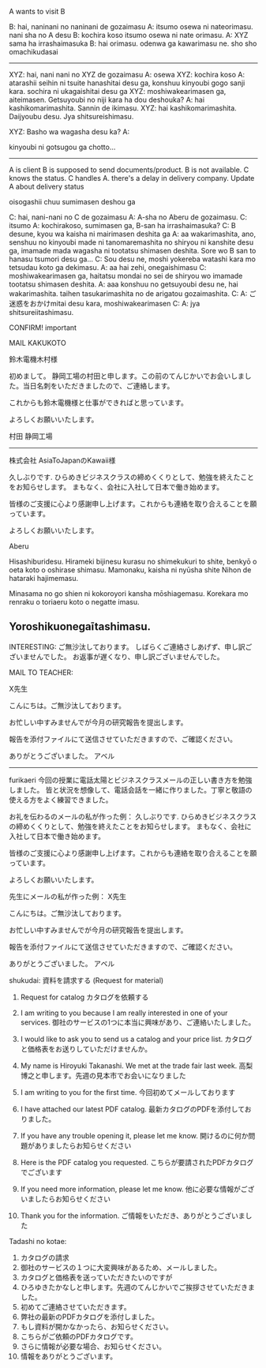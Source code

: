 A wants to visit B


B: hai, naninani no naninani de gozaimasu
A: itsumo osewa ni nateorimasu. nani sha no A desu
B: kochira koso itsumo osewa ni nate orimasu.
A: XYZ sama ha irrashaimasuka
B: hai orimasu. odenwa ga kawarimasu ne. sho sho omachikudasai

---
XYZ: hai, nani nani no XYZ de gozaimasu
A: osewa
XYZ: kochira koso
A: atarashii seihin ni tsuite hanashitai desu ga, konshuu kinyoubi gogo sanji kara. sochira ni ukagaishitai desu ga
XYZ: moshiwakearimasen ga, aiteimasen. Getsuyoubi no niji kara ha dou deshouka?
A: hai kashikomarimashita. Sannin de ikimasu.
XYZ: hai kashikomarimashita. Daijyoubu desu. Jya shitsureishimasu.


XYZ: Basho wa wagasha desu ka?
A: 

kinyoubi ni gotsugou ga chotto...



----------------
A is client
B is supposed to send documents/product. B is not available.
C knows the status. C handles A.
there's a delay in delivery company. Update A about delivery status

oisogashii chuu sumimasen deshou ga

C: hai, nani-nani no C de gozaimasu 
A: A-sha no Aberu de gozaimasu.
C: itsumo
A: kochirakoso, sumimasen ga, B-san ha irrashaimasuka?
C: B desune, kyou wa kaisha ni mairimasen deshita ga
A: aa wakarimashita, ano, senshuu no kinyoubi made ni tanomaremashita no shiryou ni kanshite desu ga, imamade mada wagasha ni tootatsu shimasen deshita. Sore wo B san to hanasu tsumori desu ga...
C: Sou desu ne, moshi yokereba watashi kara mo tetsudau koto ga dekimasu.
A: aa hai zehi, onegaishimasu
C: moshiwakearimasen ga, haitatsu mondai no sei de shiryou wo imamade tootatsu shimasen deshita.
A: aaa konshuu no getsuyoubi desu ne, hai wakarimashita. taihen tasukarimashita no de arigatou gozaimashita.
C: 
A: ご迷惑をおかけmitai desu kara, moshiwakearimasen
C:
A: jya shitsureiitashimasu.

CONFIRM! important

MAIL KAKUKOTO


鈴木電機木村様

初めまして。
静岡工場の村田と申します。この前のてんじかいでお会いしました。当日名刺をいただきましたので、ご連絡します。

これからも鈴木電機様と仕事ができればと思っています。

よろしくお願いいたします。

村田
静岡工場

--------------------------------------------------------------------------------------------------------------
株式会社
AsiaToJapanのKawaii様

久しぶりです.
ひらめきビジネスクラスの締めくくりとして、勉強を終えたことをお知らせします。
まもなく、会社に入社して日本で働き始めます。

皆様のご支援に心より感謝申し上げます。これからも連絡を取り合えることを願っています。

よろしくお願いいたします。

Aberu



Hisashiburidesu. 
Hirameki bijinesu kurasu no shimekukuri to shite, benkyō o oeta koto o oshirase shimasu. 
Mamonaku, kaisha ni nyūsha shite Nihon de hataraki hajimemasu. 

Minasama no go shien ni kokoroyori kansha mōshiagemasu. Korekara mo renraku o toriaeru koto o negatte imasu. 

Yoroshikuonegaītashimasu.
--------------------------------------------------------------------------------------------------------------

INTERESTING:
ご無沙汰しております。
しばらくご連絡さしあげず、申し訳ございませんでした。
お返事が遅くなり、申し訳ございませんでした。

MAIL TO TEACHER:

X先生

こんにちは。ご無沙汰しております。

お忙しい中すみませんでが今月の研究報告を提出します。

報告を添付ファイルにて送信させていただきますので、ご確認ください。

ありがとうございました。
アベル


-------------------------------------------------------
furikaeri
今回の授業に電話太陽とビジネスクラスメールの正しい書き方を勉強しました。
皆と状況を想像して、電話会話を一緒に作りました。丁寧と敬語の使える方をよく練習できました。

お礼を伝わるのメールの私が作った例：
久しぶりです.
ひらめきビジネスクラスの締めくくりとして、勉強を終えたことをお知らせします。
まもなく、会社に入社して日本で働き始めます。

皆様のご支援に心より感謝申し上げます。これからも連絡を取り合えることを願っています。

よろしくお願いいたします。





先生にメールの私が作った例：
X先生

こんにちは。ご無沙汰しております。

お忙しい中すみませんでが今月の研究報告を提出します。

報告を添付ファイルにて送信させていただきますので、ご確認ください。

ありがとうございました。
アベル


shukudai:
資料を請求する
(Request for material)

1. Request for catalog
カタログを依頼する

2. I am writing to you because I am really interested in one of your services.
御社のサービスの1つに本当に興味があり、ご連絡いたしました。

3. I would like to ask you to send us a catalog and your price list.
カタログと価格表をお送りしていただけませんか。

4. My name is Hiroyuki Takanashi. We met at the trade fair last week.
高梨博之と申します。先週の見本市でお会いになりました

5. I am writing to you for the first time.
今回初めてメールしております

6. I have attached our latest PDF catalog.
最新カタログのPDFを添付しておりました。

7. If you have any trouble opening it, please let me know.
開けるのに何か問題がありましたらお知らせください

8. Here is the PDF catalog you requested.
こちらが要請されたPDFカタログでございます

9. If you need more information, please let me know.
他に必要な情報がございましたらお知らせください

10. Thank you for the information.
ご情報をいただき、ありがとうございました


Tadashi no kotae:
1. カタログの請求
2. 御社のサービスの１つに大変興味があるため、メールしました。
3. カタログと価格表を送っていただきたいのですが
4. ひろゆきたかなしと申します。先週のてんじかいでご挨拶させていただきました。
5. 初めてご連絡させていただきます。
6. 弊社の最新のPDFカタログを添付しました。
7. もし資料が開かなかったら、お知らせください。
8. こちらがご依頼のPDFカタログです。
9. さらに情報が必要な場合、お知らせください。
10. 情報をありがとうございます。